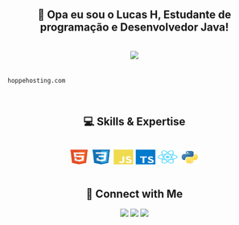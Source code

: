 <div align="center">
  <h2>🚀 Opa eu sou o Lucas H, Estudante de programação e Desenvolvedor Java!</h2>
</div>
<br>
<div align="center">
  <a href="https://github.com/lucasdevh">
    <img height="180em" src="https://github-readme-stats.vercel.app/api?username=lucasdevh&show_icons=true&theme=gotham&include_all_commits=true&count_private=true" />
  </a>
</div>
<br>
    
    hoppehosting.com

    
<div style="display: inline_block" align="center"><br>
  <h2>💻 Skills & Expertise</h2>
  <br>
  <img align="center" alt="Rafa-HTML" height="30" width="40" src="https://raw.githubusercontent.com/devicons/devicon/master/icons/html5/html5-original.svg">
  <img align="center" alt="Rafa-CSS" height="30" width="40" src="https://raw.githubusercontent.com/devicons/devicon/master/icons/css3/css3-original.svg">
  <img align="center" alt="Rafa-Js" height="30" width="40" src="https://raw.githubusercontent.com/devicons/devicon/master/icons/javascript/javascript-plain.svg">
  <img align="center" alt="Rafa-Ts" height="30" width="40" src="https://raw.githubusercontent.com/devicons/devicon/master/icons/typescript/typescript-plain.svg">
  <img align="center" alt="Rafa-React" height="30" width="40" src="https://raw.githubusercontent.com/devicons/devicon/master/icons/react/react-original.svg">
  <img align="center" alt="Rafa-Python" height="30" width="40" src="https://raw.githubusercontent.com/devicons/devicon/master/icons/python/python-original.svg">
  <br>
</div>
  <br> 
<div align="center"> 
  <h2>🌟 Connect with Me</h2>
 <a href="https://discord.hoppehosting.com/" target="_blank"><img src="https://img.shields.io/badge/Discord-7289DA?style=for-the-badge&logo=discord&logoColor=white" target="_blank"></a> 
  <a href = "mailto:lucas.dev.henrique@gmail.com"><img src="https://img.shields.io/badge/Gmail-D14836?style=for-the-badge&logo=gmail&logoColor=white" target="_blank"></a>
  <a href="https://www.linkedin.com/in/lhenrique-dev/" target="_blank"><img src="https://img.shields.io/badge/-LinkedIn-%230077B5?style=for-the-badge&logo=linkedin&logoColor=white" target="_blank"></a> 
</div>
